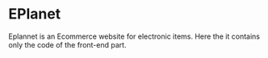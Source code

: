 # EPlanet
Eplannet is an Ecommerce website for electronic items. Here the it contains only the code of the front-end part.
